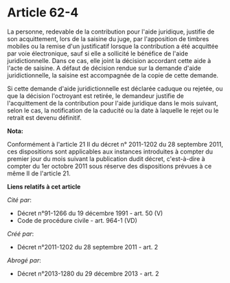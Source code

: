 # Article 62-4

La personne, redevable de la contribution pour l'aide juridique, justifie de son acquittement, lors de la saisine du juge,
par l'apposition de timbres mobiles ou la remise d'un justificatif lorsque la contribution a été acquittée par voie
électronique, sauf si elle a sollicité le bénéfice de l'aide juridictionnelle. Dans ce cas, elle joint la décision accordant
cette aide à l'acte de saisine. A défaut de décision rendue sur la demande d'aide juridictionnelle, la saisine est
accompagnée de la copie de cette demande.

Si cette demande d'aide juridictionnelle est déclarée caduque ou rejetée, ou que la décision l'octroyant est retirée, le
demandeur justifie de l'acquittement de la contribution pour l'aide juridique dans le mois suivant, selon le cas, la
notification de la caducité ou la date à laquelle le rejet ou le retrait est devenu définitif.

**Nota:**

Conformément à l'article 21 II du décret n° 2011-1202 du 28 septembre 2011, ces dispositions sont applicables aux instances
introduites à compter du premier jour du mois suivant la publication dudit décret, c'est-à-dire à compter du 1er octobre 2011
sous réserve des dispositions prévues à ce même II de l'article 21.

**Liens relatifs à cet article**

_Cité par_:

  - Décret n°91-1266 du 19 décembre 1991 - art. 50 (V)
  - Code de procédure civile - art. 964-1 (VD)

_Créé par_:

  - Décret n°2011-1202 du 28 septembre 2011 - art. 2

_Abrogé par_:

  - Décret n°2013-1280 du 29 décembre 2013 - art. 2
